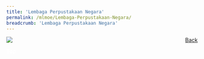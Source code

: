 ```yaml
---
title: 'Lembaga Perpustakaan Negara'
permalink: /mlmoe/Lembaga-Perpustakaan-Negara/
breadcrumb: 'Lembaga Perpustakaan Negara'
---
```

<a href="/gallery/pameran- bahasa- melayu-malay-language-exhibitions-e/community-partners/" style="float:right;">Back</a>
 <img src="/images/NLB-ML.jpg"> <br/>

<div class="btntop"><a href="#top" style="text-decoration:none;"><span style="color:white"><b>Top</b></span></a></div>
